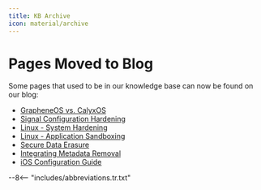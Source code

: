 ```yaml
---
title: KB Archive
icon: material/archive
---
```


# Pages Moved to Blog

Some pages that used to be in our knowledge base can now be found on our blog:

- [GrapheneOS vs. CalyxOS](https://blog.privacyguides.org/2022/04/21/grapheneos-or-calyxos/)
- [Signal Configuration Hardening](https://blog.privacyguides.org/2022/07/07/signal-configuration-and-hardening/)
- [Linux - System Hardening](https://blog.privacyguides.org/2022/04/22/linux-system-hardening/)
- [Linux - Application Sandboxing](https://blog.privacyguides.org/2022/04/22/linux-application-sandboxing/)
- [Secure Data Erasure](https://blog.privacyguides.org/2022/05/25/secure-data-erasure/)
- [Integrating Metadata Removal](https://blog.privacyguides.org/2022/04/09/integrating-metadata-removal/)
- [iOS Configuration Guide](https://blog.privacyguides.org/2022/10/22/ios-configuration-guide/)

--8<-- "includes/abbreviations.tr.txt"
